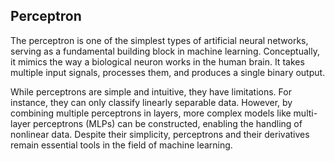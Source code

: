 ## Perceptron

The perceptron is one of the simplest types of artificial neural networks, serving as a fundamental building block in machine learning. Conceptually, it mimics the way a biological neuron works in the human brain. It takes multiple input signals, processes them, and produces a single binary output.

While perceptrons are simple and intuitive, they have limitations. For instance, they can only classify linearly separable data. However, by combining multiple perceptrons in layers, more complex models like multi-layer perceptrons (MLPs) can be constructed, enabling the handling of nonlinear data. Despite their simplicity, perceptrons and their derivatives remain essential tools in the field of machine learning.